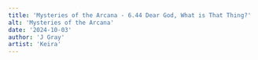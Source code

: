 ```yaml
---
title: 'Mysteries of the Arcana - 6.44 Dear God, What is That Thing?'
alt: 'Mysteries of the Arcana'
date: '2024-10-03'
author: 'J Gray'
artist: 'Keira'
---
```

